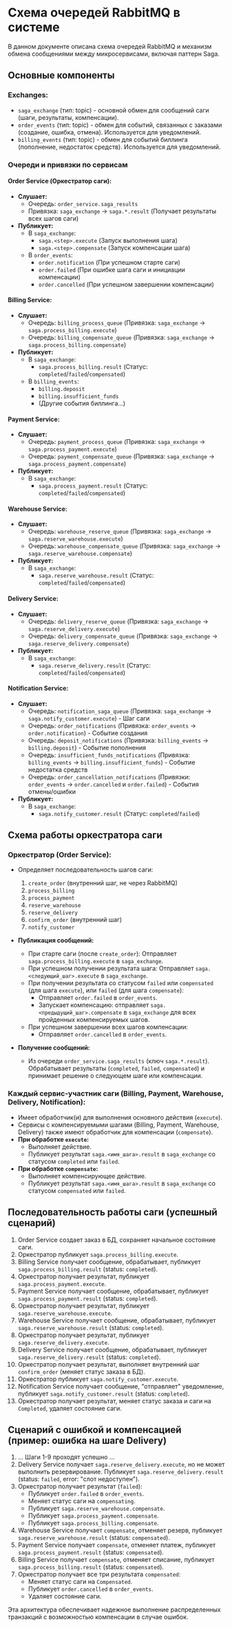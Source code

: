 # Схема очередей RabbitMQ в системе

В данном документе описана схема очередей RabbitMQ и механизм обмена сообщениями между микросервисами, включая паттерн Saga.

## Основные компоненты

### Exchanges:
- `saga_exchange` (тип: topic) - основной обмен для сообщений саги (шаги, результаты, компенсации).
- `order_events` (тип: topic) - обмен для событий, связанных с заказами (создание, ошибка, отмена). Используется для уведомлений.
- `billing_events` (тип: topic) - обмен для событий биллинга (пополнение, недостаток средств). Используется для уведомлений.

### Очереди и привязки по сервисам

#### Order Service (Оркестратор саги):
- **Слушает:**
    - Очередь: `order_service.saga_results`
    - Привязка: `saga_exchange` -> `saga.*.result` (Получает результаты всех шагов саги)
- **Публикует:**
    - В `saga_exchange`:
        - `saga.<step>.execute` (Запуск выполнения шага)
        - `saga.<step>.compensate` (Запуск компенсации шага)
    - В `order_events`:
        - `order.notification` (При успешном старте саги)
        - `order.failed` (При ошибке шага саги и инициации компенсации)
        - `order.cancelled` (При успешном завершении компенсации)

#### Billing Service:
- **Слушает:**
    - Очередь: `billing_process_queue` (Привязка: `saga_exchange` -> `saga.process_billing.execute`)
    - Очередь: `billing_compensate_queue` (Привязка: `saga_exchange` -> `saga.process_billing.compensate`)
- **Публикует:**
    - В `saga_exchange`:
        - `saga.process_billing.result` (Статус: `completed`/`failed`/`compensated`)
    - В `billing_events`:
        - `billing.deposit`
        - `billing.insufficient_funds`
        - (Другие события биллинга...)

#### Payment Service:
- **Слушает:**
    - Очередь: `payment_process_queue` (Привязка: `saga_exchange` -> `saga.process_payment.execute`)
    - Очередь: `payment_compensate_queue` (Привязка: `saga_exchange` -> `saga.process_payment.compensate`)
- **Публикует:**
    - В `saga_exchange`:
        - `saga.process_payment.result` (Статус: `completed`/`failed`/`compensated`)

#### Warehouse Service:
- **Слушает:**
    - Очередь: `warehouse_reserve_queue` (Привязка: `saga_exchange` -> `saga.reserve_warehouse.execute`)
    - Очередь: `warehouse_compensate_queue` (Привязка: `saga_exchange` -> `saga.reserve_warehouse.compensate`)
- **Публикует:**
    - В `saga_exchange`:
        - `saga.reserve_warehouse.result` (Статус: `completed`/`failed`/`compensated`)

#### Delivery Service:
- **Слушает:**
    - Очередь: `delivery_reserve_queue` (Привязка: `saga_exchange` -> `saga.reserve_delivery.execute`)
    - Очередь: `delivery_compensate_queue` (Привязка: `saga_exchange` -> `saga.reserve_delivery.compensate`)
- **Публикует:**
    - В `saga_exchange`:
        - `saga.reserve_delivery.result` (Статус: `completed`/`failed`/`compensated`)

#### Notification Service:
- **Слушает:**
    - Очередь: `notification_saga_queue` (Привязка: `saga_exchange` -> `saga.notify_customer.execute`) - Шаг саги
    - Очередь: `order_notifications` (Привязка: `order_events` -> `order.notification`) - Событие создания
    - Очередь: `deposit_notifications` (Привязка: `billing_events` -> `billing.deposit`) - Событие пополнения
    - Очередь: `insufficient_funds_notifications` (Привязка: `billing_events` -> `billing.insufficient_funds`) - Событие недостатка средств
    - Очередь: `order_cancellation_notifications` (Привязки: `order_events` -> `order.cancelled` и `order.failed`) - События отмены/ошибки
- **Публикует:**
    - В `saga_exchange`:
        - `saga.notify_customer.result` (Статус: `completed`/`failed`)

## Схема работы оркестратора саги

### Оркестратор (Order Service):
- Определяет последовательность шагов саги:
  1. `create_order` (внутренний шаг, не через RabbitMQ)
  2. `process_billing`
  3. `process_payment`
  4. `reserve_warehouse`
  5. `reserve_delivery`
  6. `confirm_order` (внутренний шаг)
  7. `notify_customer`

- **Публикация сообщений:**
  - При старте саги (после `create_order`): Отправляет `saga.process_billing.execute` в `saga_exchange`.
  - При успешном получении результата шага: Отправляет `saga.<следующий_шаг>.execute` в `saga_exchange`.
  - При получении результата со статусом `failed` или `compensated` (для шага `execute`), или `failed` (для шага `compensate`):
    - Отправляет `order.failed` в `order_events`.
    - Запускает компенсацию: отправляет `saga.<предыдущий_шаг>.compensate` в `saga_exchange` для всех пройденных компенсируемых шагов.
  - При успешном завершении всех шагов компенсации:
    - Отправляет `order.cancelled` в `order_events`.

- **Получение сообщений:**
  - Из очереди `order_service.saga_results` (ключ `saga.*.result`). Обрабатывает результаты (`completed`, `failed`, `compensated`) и принимает решение о следующем шаге или компенсации.

### Каждый сервис-участник саги (Billing, Payment, Warehouse, Delivery, Notification):
- Имеет обработчик(и) для выполнения основного действия (`execute`).
- Сервисы с компенсируемыми шагами (Billing, Payment, Warehouse, Delivery) также имеют обработчик для компенсации (`compensate`).
- **При обработке `execute`:**
  - Выполняет действие.
  - Публикует результат `saga.<имя_шага>.result` в `saga_exchange` со статусом `completed` или `failed`.
- **При обработке `compensate`:**
  - Выполняет компенсирующее действие.
  - Публикует результат `saga.<имя_шага>.result` в `saga_exchange` со статусом `compensated` или `failed`.

## Последовательность работы саги (успешный сценарий)

1. Order Service создает заказ в БД, сохраняет начальное состояние саги.
2. Оркестратор публикует `saga.process_billing.execute`.
3. Billing Service получает сообщение, обрабатывает, публикует `saga.process_billing.result` (status: `completed`).
4. Оркестратор получает результат, публикует `saga.process_payment.execute`.
5. Payment Service получает сообщение, обрабатывает, публикует `saga.process_payment.result` (status: `completed`).
6. Оркестратор получает результат, публикует `saga.reserve_warehouse.execute`.
7. Warehouse Service получает сообщение, обрабатывает, публикует `saga.reserve_warehouse.result` (status: `completed`).
8. Оркестратор получает результат, публикует `saga.reserve_delivery.execute`.
9. Delivery Service получает сообщение, обрабатывает, публикует `saga.reserve_delivery.result` (status: `completed`).
10. Оркестратор получает результат, выполняет внутренний шаг `confirm_order` (меняет статус заказа в БД).
11. Оркестратор публикует `saga.notify_customer.execute`.
12. Notification Service получает сообщение, "отправляет" уведомление, публикует `saga.notify_customer.result` (status: `completed`).
13. Оркестратор получает результат, меняет статус заказа и саги на `Completed`, удаляет состояние саги.

## Сценарий с ошибкой и компенсацией (пример: ошибка на шаге Delivery)

1. ... Шаги 1-9 проходят успешно ...
2. Delivery Service получает `saga.reserve_delivery.execute`, но не может выполнить резервирование. Публикует `saga.reserve_delivery.result` (status: `failed`, error: "слот недоступен").
3. Оркестратор получает результат (`failed`):
   - Публикует `order.failed` в `order_events`.
   - Меняет статус саги на `compensating`.
   - Публикует `saga.reserve_warehouse.compensate`.
   - Публикует `saga.process_payment.compensate`.
   - Публикует `saga.process_billing.compensate`.
4. Warehouse Service получает `compensate`, отменяет резерв, публикует `saga.reserve_warehouse.result` (status: `compensated`).
5. Payment Service получает `compensate`, отменяет платеж, публикует `saga.process_payment.result` (status: `compensated`).
6. Billing Service получает `compensate`, отменяет списание, публикует `saga.process_billing.result` (status: `compensated`).
7. Оркестратор получает все три результата `compensated`:
   - Меняет статус саги на `Compensated`.
   - Публикует `order.cancelled` в `order_events`.
   - Удаляет состояние саги.

Эта архитектура обеспечивает надежное выполнение распределенных транзакций с возможностью компенсации в случае ошибок. 